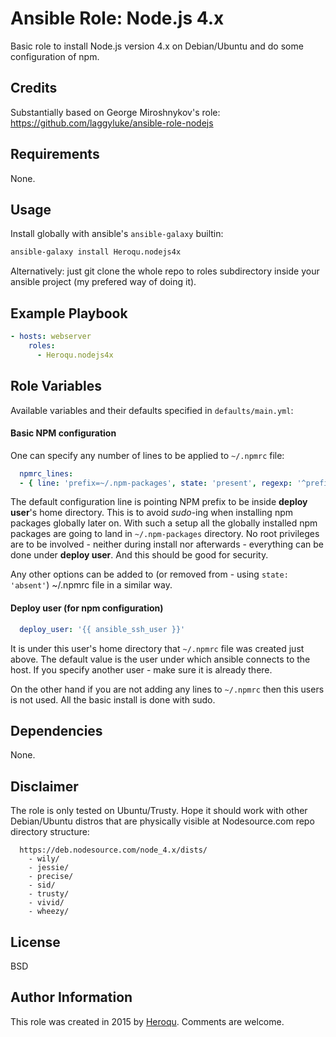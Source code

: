 Ansible Role: Node.js 4.x
=========

Basic role to install Node.js version 4.x on Debian/Ubuntu and do some configuration of npm.

Credits
-------

Substantially based on George Miroshnykov's role:
https://github.com/laggyluke/ansible-role-nodejs


Requirements
------------

None.

Usage
-----

Install globally with ansible's ```ansible-galaxy``` builtin:

``` sh
ansible-galaxy install Heroqu.nodejs4x
```

Alternatively: just git clone the whole repo to roles subdirectory inside your ansible project (my prefered way of doing it).

Example Playbook
----------------

``` yaml
- hosts: webserver
    roles:
      - Heroqu.nodejs4x
```

Role Variables
--------------

Available variables and their defaults specified in ```defaults/main.yml```:

#### Basic NPM configuration

One can specify any number of lines to be applied to ```~/.npmrc``` file:

``` yaml
  npmrc_lines:
  - { line: 'prefix=~/.npm-packages', state: 'present', regexp: '^prefix\s*=' }
```

The default configuration line is pointing NPM prefix to be inside **deploy user**'s home directory. This is to avoid *sudo*-ing when installing npm packages globally later on. With such a setup all the globally installed npm packages are going to land in ```~/.npm-packages``` directory. No root privileges are to be involved - neither during install nor afterwards - everything can be done under **deploy user**. And this should be good for security.

Any other options can be added to (or removed from - using ```state: 'absent'```) ~/.npmrc file in a similar way.

#### Deploy user (for npm configuration)

``` yaml
  deploy_user: '{{ ansible_ssh_user }}'
```

It is under this user's home directory that ```~/.npmrc``` file was created just above. The default value is the user under which ansible connects to the host. If you specify another user - make sure it is already there.

On the other hand if you are not adding any lines to ```~/.npmrc``` then this users is not used. All the basic install is done with sudo.

Dependencies
------------

None.

Disclaimer
------------

The role is only tested on Ubuntu/Trusty. Hope it should work with other Debian/Ubuntu distros that are physically visible at Nodesource.com repo directory structure:

``` shell
  https://deb.nodesource.com/node_4.x/dists/
    - wily/    
    - jessie/  
    - precise/
    - sid/     
    - trusty/  
    - vivid/   
    - wheezy/  
```

License
-------

BSD

Author Information
------------------

This role was created in 2015 by [Heroqu](https://github.com/heroqu). Comments are welcome.
